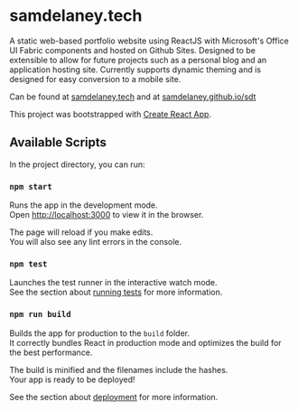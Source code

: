 # samdelaney.tech

A static web-based portfolio website using ReactJS with Microsoft's Office UI Fabric components and hosted on Github Sites.
Designed to be extensible to allow for future projects such as a personal blog and an application hosting site.
Currently supports dynamic theming and is designed for easy conversion to a mobile site.

Can be found at [samdelaney.tech](https://samdelaney.tech) and at [samdelaney.github.io/sdt](https://samdelaney.github.io/sdt)



This project was bootstrapped with [Create React App](https://github.com/facebook/create-react-app).

## Available Scripts

In the project directory, you can run:

### `npm start`

Runs the app in the development mode.<br />
Open [http://localhost:3000](http://localhost:3000) to view it in the browser.

The page will reload if you make edits.<br />
You will also see any lint errors in the console.

### `npm test`

Launches the test runner in the interactive watch mode.<br />
See the section about [running tests](https://facebook.github.io/create-react-app/docs/running-tests) for more information.

### `npm run build`

Builds the app for production to the `build` folder.<br />
It correctly bundles React in production mode and optimizes the build for the best performance.

The build is minified and the filenames include the hashes.<br />
Your app is ready to be deployed!

See the section about [deployment](https://facebook.github.io/create-react-app/docs/deployment) for more information.